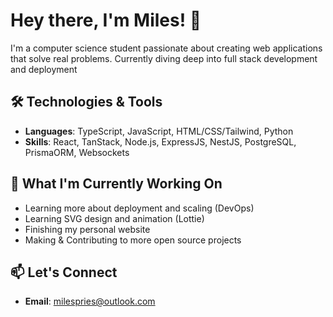 # Hey there, I'm Miles! 👋
I'm a computer science student passionate about creating web applications  that solve real problems. Currently diving deep into full stack development and deployment

## 🛠️ Technologies & Tools
- **Languages**: TypeScript, JavaScript, HTML/CSS/Tailwind, Python
- **Skills**: React, TanStack, Node.js, ExpressJS, NestJS, PostgreSQL, PrismaORM, Websockets

## 🌱 What I'm Currently Working On
- Learning more about deployment and scaling (DevOps)
- Learning SVG design and animation (Lottie)
- Finishing my personal website
- Making & Contributing to more open source projects

## 📫 Let's Connect
- **Email**: milespries@outlook.com